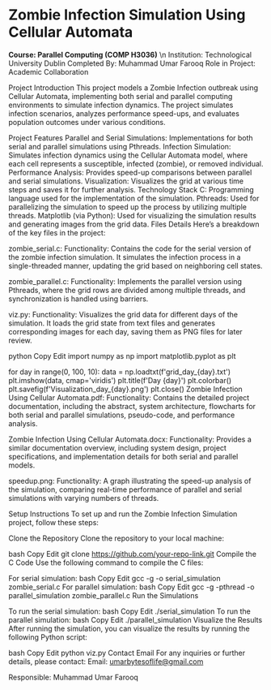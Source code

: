 # Zombie Infection Simulation Using Cellular Automata
**Course: Parallel Computing (COMP H3036)** \n
Institution: Technological University Dublin
Completed By: Muhammad Umar Farooq
Role in Project: Academic Collaboration

Project Introduction
This project models a Zombie Infection outbreak using Cellular Automata, implementing both serial and parallel computing environments to simulate infection dynamics. The project simulates infection scenarios, analyzes performance speed-ups, and evaluates population outcomes under various conditions.

Project Features
Parallel and Serial Simulations: Implementations for both serial and parallel simulations using Pthreads.
Infection Simulation: Simulates infection dynamics using the Cellular Automata model, where each cell represents a susceptible, infected (zombie), or removed individual.
Performance Analysis: Provides speed-up comparisons between parallel and serial simulations.
Visualization: Visualizes the grid at various time steps and saves it for further analysis.
Technology Stack
C: Programming language used for the implementation of the simulation.
Pthreads: Used for parallelizing the simulation to speed up the process by utilizing multiple threads.
Matplotlib (via Python): Used for visualizing the simulation results and generating images from the grid data.
Files Details
Here’s a breakdown of the key files in the project:

zombie_serial.c:
Functionality: Contains the code for the serial version of the zombie infection simulation. It simulates the infection process in a single-threaded manner, updating the grid based on neighboring cell states.

zombie_parallel.c:
Functionality: Implements the parallel version using Pthreads, where the grid rows are divided among multiple threads, and synchronization is handled using barriers.

viz.py:
Functionality: Visualizes the grid data for different days of the simulation. It loads the grid state from text files and generates corresponding images for each day, saving them as PNG files for later review.

python
Copy
Edit
import numpy as np
import matplotlib.pyplot as plt

for day in range(0, 100, 10):
    data = np.loadtxt(f'grid_day_{day}.txt')
    plt.imshow(data, cmap='viridis')
    plt.title(f'Day {day}')
    plt.colorbar()
    plt.savefig(f'Visualization_day_{day}.png')
    plt.close()
Zombie Infection Using Cellular Automata.pdf:
Functionality: Contains the detailed project documentation, including the abstract, system architecture, flowcharts for both serial and parallel simulations, pseudo-code, and performance analysis.

Zombie Infection Using Cellular Automata.docx:
Functionality: Provides a similar documentation overview, including system design, project specifications, and implementation details for both serial and parallel models.

speedup.png:
Functionality: A graph illustrating the speed-up analysis of the simulation, comparing real-time performance of parallel and serial simulations with varying numbers of threads.

Setup Instructions
To set up and run the Zombie Infection Simulation project, follow these steps:

Clone the Repository
Clone the repository to your local machine:

bash
Copy
Edit
git clone https://github.com/your-repo-link.git
Compile the C Code
Use the following command to compile the C files:

For serial simulation:
bash
Copy
Edit
gcc -g -o serial_simulation zombie_serial.c
For parallel simulation:
bash
Copy
Edit
gcc -g -pthread -o parallel_simulation zombie_parallel.c
Run the Simulations

To run the serial simulation:
bash
Copy
Edit
./serial_simulation
To run the parallel simulation:
bash
Copy
Edit
./parallel_simulation
Visualize the Results
After running the simulation, you can visualize the results by running the following Python script:

bash
Copy
Edit
python viz.py
Contact Email
For any inquiries or further details, please contact:
Email: umarbytesoflife@gmail.com

Responsible: Muhammad Umar Farooq


